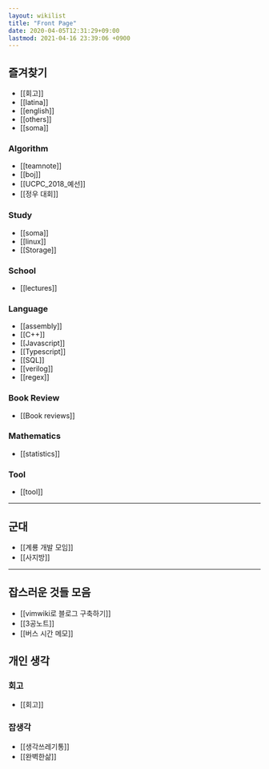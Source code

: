 ```yaml
---
layout: wikilist
title: "Front Page"
date: 2020-04-05T12:31:29+09:00
lastmod: 2021-04-16 23:39:06 +0900
---
```

## 즐겨찾기
 * [[회고]]
 * [[latina]]
 * [[english]]
 * [[others]]
 * [[soma]]

### Algorithm
 * [[teamnote]]
 * [[boj]]
 * [[UCPC_2018_예선]]
 * [[정우 대회]]

### Study
 * [[soma]]
 * [[linux]]
 * [[Storage]]

### School
 * [[lectures]]

### Language
 * [[assembly]]
 * [[C++]]
 * [[Javascript]]
 * [[Typescript]]
 * [[SQL]]
 * [[verilog]]
 * [[regex]]

### Book Review
 * [[Book reviews]]

### Mathematics
 * [[statistics]]

### Tool
 * [[tool]]
---
## 군대
 * [[계룡 개발 모임]]
 * [[사지방]]

---
## 잡스러운 것들 모음
 * [[vimwiki로 블로그 구축하기]]
 * [[3공노트]]
 * [[버스 시간 메모]]

## 개인 생각
### 회고
 * [[회고]]

### 잡생각
 * [[생각쓰레기통]]
 * [[완벽한삶]]
